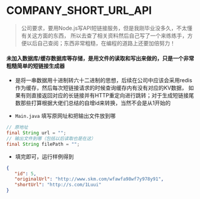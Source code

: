 # COMPANY_SHORT_URL_API
> 公司要求，要用Node.js写API短链接服务，但是我刚毕业没多久，不太懂有关这方面的东西，
所以去查了相关资料然后自己写了一个来练练手，方便以后自己查阅；东西非常粗糙，在编程的道路上还要加倍努力！
#### 未加入数据库/缓存数据库等存储，是用文件的读取和写出来做的，只是一个非常粗糙简单的短链接生成器
* 是将一串数据用十进制转六十二进制的思想，后续在公司中应该会采用redis作为缓存，然后每次短链接请求的时候查询缓存内有没有对应的KV数据，
如果有则直接返回对应的长链接并有HTTP重定向进行跳转；对于生成短链接尾数那些打算根据大佬们总结的自增id来转换，当然不会是从1开始的

* ```Main.java``` 填写原网址和把输出文件放到哪
```java
// 原地址
final String url = "";
// 输出文件到哪（包括以后读取也是在这）
final String filePath = "";
```
* 填完即可，运行样例得到
```json
{
   "id": 5,
   "originalUrl": "http://www.skm.com/wfawfa98wf7y978y91",
   "shortUrl": "http://s.com/1Luui"
}
```